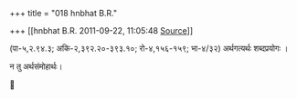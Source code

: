 +++
title = "018 hnbhat B.R."

+++
[[hnbhat B.R.	2011-09-22, 11:05:48 [Source](https://groups.google.com/g/bvparishat/c/vh3InE-1vxw)]]



(पा-५,२.९४.३; अकि-२,३९२.२०-३९३.१०; रो-४,१५६-१५९; भा-४/३२) अर्थगत्यर्थः शब्दप्रयोगः ।

  

न तु अर्थसंमोहार्थः।  



